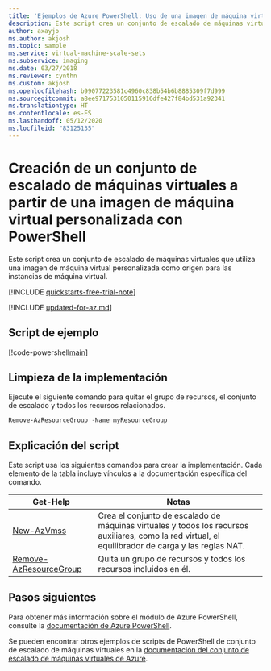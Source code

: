 ```yaml
---
title: 'Ejemplos de Azure PowerShell: Uso de una imagen de máquina virtual personalizada'
description: Este script crea un conjunto de escalado de máquinas virtuales que utiliza una imagen de máquina virtual personalizada como origen para las instancias de máquina virtual.
author: axayjo
ms.author: akjosh
ms.topic: sample
ms.service: virtual-machine-scale-sets
ms.subservice: imaging
ms.date: 03/27/2018
ms.reviewer: cynthn
ms.custom: akjosh
ms.openlocfilehash: b99077223581c4960c838b54b6b8885309f7d999
ms.sourcegitcommit: a8ee9717531050115916dfe427f84bd531a92341
ms.translationtype: HT
ms.contentlocale: es-ES
ms.lasthandoff: 05/12/2020
ms.locfileid: "83125135"
---
```

# <a name="create-a-virtual-machine-scale-set-from-a-custom-vm-image-with-powershell"></a>Creación de un conjunto de escalado de máquinas virtuales a partir de una imagen de máquina virtual personalizada con PowerShell
Este script crea un conjunto de escalado de máquinas virtuales que utiliza una imagen de máquina virtual personalizada como origen para las instancias de máquina virtual.

[!INCLUDE [quickstarts-free-trial-note](../../../includes/quickstarts-free-trial-note.md)]

[!INCLUDE [updated-for-az.md](../../../includes/updated-for-az.md)]

## <a name="sample-script"></a>Script de ejemplo

[!code-powershell[main](../../../powershell_scripts/virtual-machine-scale-sets/use-custom-vm-image/use-custom-vm-image.ps1 "Create a virtual machine scale set with a custom VM image")]

## <a name="clean-up-deployment"></a>Limpieza de la implementación
Ejecute el siguiente comando para quitar el grupo de recursos, el conjunto de escalado y todos los recursos relacionados.

```powershell
Remove-AzResourceGroup -Name myResourceGroup
```

## <a name="script-explanation"></a>Explicación del script
Este script usa los siguientes comandos para crear la implementación. Cada elemento de la tabla incluye vínculos a la documentación específica del comando.

| Get-Help | Notas |
|---|---|
| [New-AzVmss](/powershell/module/az.compute/new-azvmss) | Crea el conjunto de escalado de máquinas virtuales y todos los recursos auxiliares, como la red virtual, el equilibrador de carga y las reglas NAT. |
| [Remove-AzResourceGroup](/powershell/module/az.resources/remove-azresourcegroup) | Quita un grupo de recursos y todos los recursos incluidos en él. |

## <a name="next-steps"></a>Pasos siguientes
Para obtener más información sobre el módulo de Azure PowerShell, consulte la [documentación de Azure PowerShell](/powershell/azure/overview).

Se pueden encontrar otros ejemplos de scripts de PowerShell de conjunto de escalado de máquinas virtuales en la [documentación del conjunto de escalado de máquinas virtuales de Azure](../powershell-samples.md).
